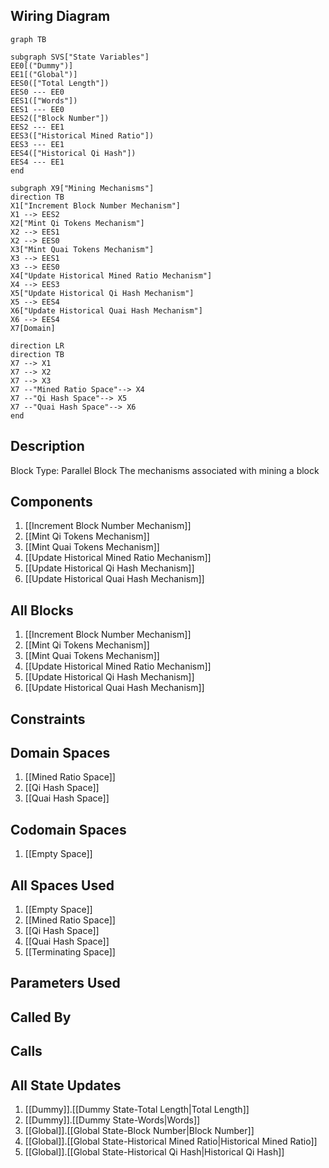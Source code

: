 ## Wiring Diagram

```mermaid
graph TB

subgraph SVS["State Variables"]
EE0[("Dummy")]
EE1[("Global")]
EES0(["Total Length"])
EES0 --- EE0
EES1(["Words"])
EES1 --- EE0
EES2(["Block Number"])
EES2 --- EE1
EES3(["Historical Mined Ratio"])
EES3 --- EE1
EES4(["Historical Qi Hash"])
EES4 --- EE1
end

subgraph X9["Mining Mechanisms"]
direction TB
X1["Increment Block Number Mechanism"]
X1 --> EES2
X2["Mint Qi Tokens Mechanism"]
X2 --> EES1
X2 --> EES0
X3["Mint Quai Tokens Mechanism"]
X3 --> EES1
X3 --> EES0
X4["Update Historical Mined Ratio Mechanism"]
X4 --> EES3
X5["Update Historical Qi Hash Mechanism"]
X5 --> EES4
X6["Update Historical Quai Hash Mechanism"]
X6 --> EES4
X7[Domain]

direction LR
direction TB
X7 --> X1
X7 --> X2
X7 --> X3
X7 --"Mined Ratio Space"--> X4
X7 --"Qi Hash Space"--> X5
X7 --"Quai Hash Space"--> X6
end
```

## Description

Block Type: Parallel Block
The mechanisms associated with mining a block
## Components
1. [[Increment Block Number Mechanism]]
2. [[Mint Qi Tokens Mechanism]]
3. [[Mint Quai Tokens Mechanism]]
4. [[Update Historical Mined Ratio Mechanism]]
5. [[Update Historical Qi Hash Mechanism]]
6. [[Update Historical Quai Hash Mechanism]]

## All Blocks
1. [[Increment Block Number Mechanism]]
2. [[Mint Qi Tokens Mechanism]]
3. [[Mint Quai Tokens Mechanism]]
4. [[Update Historical Mined Ratio Mechanism]]
5. [[Update Historical Qi Hash Mechanism]]
6. [[Update Historical Quai Hash Mechanism]]

## Constraints

## Domain Spaces
1. [[Mined Ratio Space]]
2. [[Qi Hash Space]]
3. [[Quai Hash Space]]

## Codomain Spaces
1. [[Empty Space]]

## All Spaces Used
1. [[Empty Space]]
2. [[Mined Ratio Space]]
3. [[Qi Hash Space]]
4. [[Quai Hash Space]]
5. [[Terminating Space]]

## Parameters Used

## Called By

## Calls

## All State Updates
1. [[Dummy]].[[Dummy State-Total Length|Total Length]]
2. [[Dummy]].[[Dummy State-Words|Words]]
3. [[Global]].[[Global State-Block Number|Block Number]]
4. [[Global]].[[Global State-Historical Mined Ratio|Historical Mined Ratio]]
5. [[Global]].[[Global State-Historical Qi Hash|Historical Qi Hash]]

